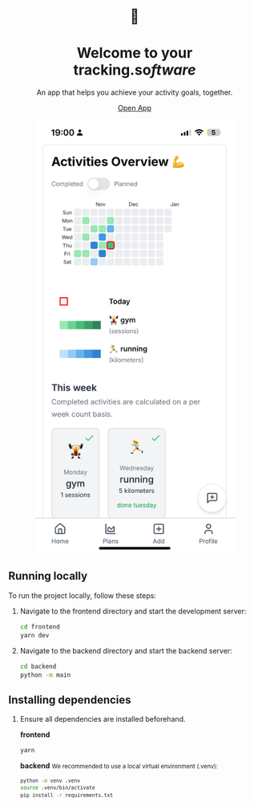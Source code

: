 <div align="center">

# 🎯

# Welcome to your<br/>**tracking.so*ftware***

An app that helps you achieve your activity goals, together.

[Open App](https://app.tracking.so)

<img src="assets/img1.PNG" width="400px" alt="iPhone screenshot" />

</div>


## Running locally

To run the project locally, follow these steps:

1. Navigate to the frontend directory and start the development server:
    ```sh
    cd frontend
    yarn dev
    ```

2. Navigate to the backend directory and start the backend server:
    ```sh
    cd backend
    python -m main
    ```


## Installing dependencies


1. Ensure all dependencies are installed beforehand.

    **frontend**
    ```sh
    yarn
    ```

    **backend** <small>We recommended to use a local virtual environment (.venv):</smalll>
    
    ```sh
    python -m venv .venv
    source .venv/bin/activate
    pip install -r requirements.txt
    ```